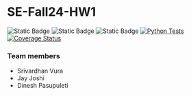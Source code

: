 # SE-Fall24-HW1

![Static Badge](https://img.shields.io/badge/language-python-green) ![Static Badge](https://img.shields.io/badge/license-MIT-blue) ![Static Badge](https://img.shields.io/badge/platform-linux-red) [![Python Tests](https://github.com/ncsu-se/SE-Fall24-HW1/actions/workflows/workflow.yml/badge.svg)](https://github.com/ncsu-se/SE-Fall24-HW1/actions/workflows/workflow.yml) [![Coverage Status](https://coveralls.io/repos/github/ncsu-se/SE-Fall24-HW1/badge.svg?branch=main)](https://coveralls.io/github/ncsu-se/SE-Fall24-HW1?branch=main)

### Team members ###
- Srivardhan Vura
- Jay Joshi
- Dinesh Pasupuleti
